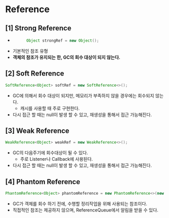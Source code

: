 # Reference

## [1] Strong Reference
- ```java
        Object strongRef = new Object();
    ```
- 기본적인 참조 유형
- **객체의 참조가 유지되는 한, GC의 회수 대상이 되지 않는다.**

## [2] Soft Reference
```java
SoftReference<Object> softRef = new SoftReference<>();
```
- GC에 의해서 회수 대상이 되지만, 메모리가 부족하지 않을 경우에는 회수되지 않는다.
  - 캐시를 사용할 때 주로 구현한다.
- 다시 접근 할 때는 null이 발생 할 수 있고, 재생성을 통해서 접근 가능해진다.

## [3] Weak Reference
```java
WeakReference<Object> weakRef = new WeakReference<>();
```
- GC의 다음주기에 회수대상이 될 수 있다.
  - 주로 Listener나 Callback에 사용된다.
- 다시 접근 할 때는 null이 발생 할 수 있고, 재생성을 통해서 접근 가능해진다.

## [4] Phantom Reference
```java
PhantomReference<Object> phantomReference = new PhantomReference<>(new Object(), referenceQueue);
```
- GC가 객체를 회수 하기 전에, 수행할 정리작업을 위해 사용되는 참조이다.
- 직접적인 참조는 제공하지 않으며, ReferenceQueue에서 알림을 받을 수 있다.

